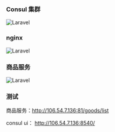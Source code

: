 ### Consul 集群


![Laravel](https://cdn.learnku.com/uploads/images/202008/31/30430/r8MWWMMShC.png!large)


### nginx 


![Laravel](https://cdn.learnku.com/uploads/images/202008/31/30430/16b7BTMuts.png!large)

### 商品服务

![Laravel](https://cdn.learnku.com/uploads/images/202008/31/30430/1T4pKfK9GT.png!large)


### 测试

商品服务：http://106.54.7.136:81/goods/list

consul ui： http://106.54.7.136:8540/